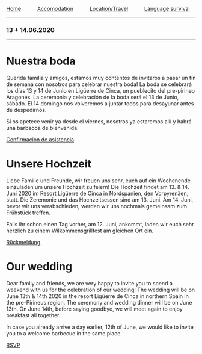 [Home](./index)&nbsp;&nbsp;&nbsp;&nbsp;&nbsp;&nbsp;&nbsp;&nbsp;&nbsp;&nbsp;
[Accomodation](./accomodation)&nbsp;&nbsp;&nbsp;&nbsp;&nbsp;&nbsp;&nbsp;&nbsp;&nbsp;&nbsp;
[Location/Travel](./location)&nbsp;&nbsp;&nbsp;&nbsp;&nbsp;&nbsp;&nbsp;&nbsp;&nbsp;&nbsp;
[Language survival](./language)

___
### 13 + 14.06.2020
___

# Nuestra boda
Querida familia y amigos, estamos muy contentos de invitaros a pasar un fin de semana con nosotros para celebrar nuestra boda! La boda se celebrará los días 13 y 14 de Junio en Ligüerre de Cinca, un pueblecito del pre-pirineo Aragonés. La ceremonia y celebración de la boda será el 13 de Junio, sábado. El 14 domingo nos volveremos a juntar todos para desayunar antes de despedirnos.

Si os apetece venir ya desde el viernes, nosotros ya estaremos allí y  habrá una barbacoa de bienvenida.

[Confirmacion de asistencia](https://docs.google.com/forms/d/e/1FAIpQLSfgAhq_6uATodRlph1d7mR7e7-nqHsqqwOqL28cQZTVQzsbxQ/viewform?usp=sf_link)


# Unsere Hochzeit
Liebe Familie und Freunde, wir freuen uns sehr, euch auf ein Wochenende einzuladen um unsere Hochzeit zu feiern! Die Hochzeit findet am 13. & 14. Juni 2020 im Resort Ligüerre de Cinca in Nordspanien, den Vorpyrenäen, statt. Die Zeremonie und das Hochzeitsessen sind am 13. Juni. Am 14. Juni, bevor wir uns verabschieden, werden wir uns nochmals gemeinsam zum Frühstück treffen.

Falls ihr schon einen Tag vorher, am 12. Juni, ankommt, laden wir euch sehr herzlich zu einem Wilkommensgrillfest am gleichen Ort ein.


[Rückmeldung](https://docs.google.com/forms/d/e/1FAIpQLSfgAhq_6uATodRlph1d7mR7e7-nqHsqqwOqL28cQZTVQzsbxQ/viewform?usp=sf_link)

# Our wedding
Dear family and friends, we are very happy to invite you to spend a weekend with us for the celebration of our wedding! The wedding will be on June 13th & 14th 2020 in the resort Ligüerre de Cinca in northern Spain in the pre-Pirineus region. The ceremony and wedding dinner will be on June 13th. On June 14th, before saying goodbye, we will meet again to enjoy breakfast all together.

In case you already arrive a day earlier, 12th of June, we would like to invite you to a welcome barbecue in the same place.

[RSVP](https://docs.google.com/forms/d/e/1FAIpQLSfgAhq_6uATodRlph1d7mR7e7-nqHsqqwOqL28cQZTVQzsbxQ/viewform?usp=sf_link)
